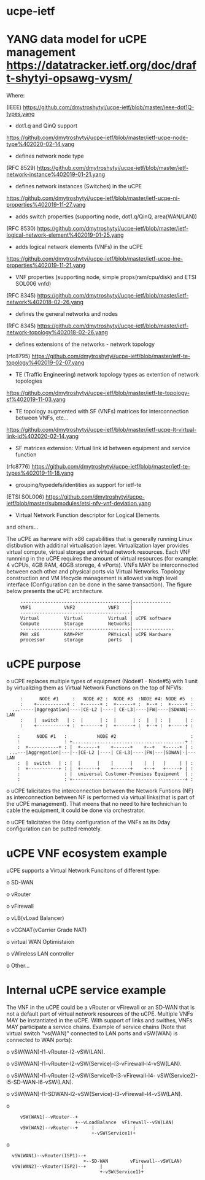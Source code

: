 # ucpe-ietf

# YANG data model for uCPE management https://datatracker.ietf.org/doc/draft-shytyi-opsawg-vysm/

Where:


(IEEE) https://github.com/dmytroshytyi/ucpe-ietf/blob/master/ieee-dot1Q-types.yang 
   - dot1.q and QinQ support

https://github.com/dmytroshytyi/ucpe-ietf/blob/master/ietf-ucpe-node-type%402020-02-14.yang 
   - defines network node type

(RFC 8529) https://github.com/dmytroshytyi/ucpe-ietf/blob/master/ietf-network-instance%402019-01-21.yang 
   - defines network instances (Switches) in the uCPE

https://github.com/dmytroshytyi/ucpe-ietf/blob/master/ietf-ucpe-ni-properties%402019-11-27.yang 
   - adds switch properties (supporting node, dot1.q/QinQ, area(WAN/LAN))

(RFC 8530) https://github.com/dmytroshytyi/ucpe-ietf/blob/master/ietf-logical-network-element%402019-01-25.yang 
   - adds logical network elements (VNFs) in the uCPE

https://github.com/dmytroshytyi/ucpe-ietf/blob/master/ietf-ucpe-lne-properties%402019-11-21.yang 
   - VNF properties (supporting node, simple props(ram/cpu/disk) and ETSI SOL006 vnfd)

(RFC 8345) https://github.com/dmytroshytyi/ucpe-ietf/blob/master/ietf-network%402018-02-26.yang 
   - defines the general networks and nodes

(RFC 8345) https://github.com/dmytroshytyi/ucpe-ietf/blob/master/ietf-network-topology%402018-02-26.yang 
   - defines extensions of the networks - network topology

(rfc8795) https://github.com/dmytroshytyi/ucpe-ietf/blob/master/ietf-te-topology%402019-02-07.yang 
   - TE (Traffic Engineering) network topology types as extention of network topologies

https://github.com/dmytroshytyi/ucpe-ietf/blob/master/ietf-te-topology-sf%402019-11-03.yang 
   - TE topology augmented with SF (VNFs) matrices for interconnection between VNFs, etc...

https://github.com/dmytroshytyi/ucpe-ietf/blob/master/ietf-ucpe-lt-virtual-link-id%402020-02-14.yang 
   - SF matrices extension: Virtual link id between equipment and service function 

(rfc8776) https://github.com/dmytroshytyi/ucpe-ietf/blob/master/ietf-te-types%402019-11-18.yang 
   - grouping/typedefs/identities as support for ietf-te
   
(ETSI SOL006) https://github.com/dmytroshytyi/ucpe-ietf/blob/master/submodules/etsi-nfv-vnf-deviation.yang
   - Virtual Network Function descriptor for Logical Elements.
   
and others...






   The uCPE as harware with x86
   capabilities that is generally running Linux distibution with
   additinal virtualisation layer.  Virtualization layer provides
   virtual compute, virtual storage and virtual network resources.  Each
   VNF runnning in the uCPE requires the amount of virtual resources
   (for example: 4 vCPUs, 4GB RAM, 40GB storege, 4 vPorts).  VNFs MAY be
   interconnected between each other and physical ports via Virtual
   Networks.  Topology construction and VM lifecycle management is
   allowed via high level interface (Configuration can be done in the
   same transaction).  The figure below presents the uCPE architecture.

         ----------------------------------------|--------------
         VNF1            VNF2            VNF3    |
         ----------------------------------------|
         Virtual         Virtual         Virtual | uCPE software
         Compute         Storage         Networks|
         ----------------------------------------|---------------
         PHY x86         RAM+PHY         PHYsical| uCPE Hardware
         processor       storage         ports   |



 # uCPE purpose

   o  uCPE replaces multiple types of equipment (Node#1 - Node#5) with 1
      unit by virtualizing them as Virtual Network Functions on the top
      of NFVIs:
```
     :      NODE #1     :   NODE #2 :  NODE #3  :NODE #4: NODE #5  :
     :    +-----------+ :  +------+ :  +------+ :  +--+ :  +-----+ :
  ...-----|Aggregation|----|CE-L2 |----| CE-L3|----|FW|----|SDWAN|---LAN
     :    |  switch   | :  |      | :  |      | :  |  | :  |     | :
     :    +-----------+ :  +------+ :  +------+ :  +--+ :  +-----+ :
```

```
    :      NODE #1   :           NODE #2                           :
    :                : +.........................................+ :
    :  +-----------+ : |  +------+    +------+    +--+   +-----+ | :
 ...---|Aggregation|---|--|CE-L2 |----| CE-L3|----|FW|---|SDWAN|-|---LAN
    :  |  switch   | : |  |      |    |      |    |  |   |     | | :
    :  +-----------+ : |  +------+    +------+    +--+   +-----+ | :
    :                : |  universal Customer-Premises Equipment  | :
    :                : +-----------------------------------------+ :
```
   o  uCPE falicitates the interconnection between the Network Funtions
      (NF) as interconnection between NF is performed via virtual
      links(that is part of the uCPE management).  That meens that no
      need to hire technichian to cable the equipment, it could be done
      via orchestrator.

   o  uCPE falicitates the 0day configuration of the VNFs as its 0day
      configuration can be putted remotely.


# uCPE VNF ecosystem example

   uCPE supports a Virtual Network Funcitons of different type:

   o  SD-WAN

   o  vRouter

   o  vFirewall

   o  vLB(vLoad Balancer)

   o  vCGNAT(vCarrier Grade NAT)

   o  virtual WAN Optimistaion

   o  vWireless LAN controller

   o  Other...
   
# Internal uCPE service example

   The VNF in the uCPE could be a vRouter or vFirewall or an SD-WAN that
   is not a default part of virtual network resources of the uCPE.
   Multiple VNFs MAY be instantiated in the uCPE.  With support of links
   and swithes, VNFs MAY participate a service chains.  Example of
   service chains (Note that virtual switch "vs(WAN)" connected to LAN
   ports and vSW(WAN) is connected to WAN ports):

   o  vSW(WAN)-l1-vRouter-l2-vSW(LAN).

   o  vSW(WAN)-l1-vRouter-l2-vSW(Service)-l3-vFirewall-l4-vSW(LAN).

   o  vSW(WAN)-l1-vRouter-l2-vSW(Service1)-l3-vFirewall-l4-
      vSW(Service2)-l5-SD-WAN-l6-vSW(LAN).

   o  vSW(WAN)-l1-SDWAN-l2-vSW(Service)-l3-vFirewall-l4-vSW(LAN).

   o

         vSW(WAN1)--vRouter--+
                             +--vLoadBalance  vFirewall--vSW(LAN)
         vSW(WAN2)--vRouter--+     |              |
                                   +-vSW(Service1)+

   o

      vSW(WAN1)--vRouter(ISP1)--+
                                +--SD-WAN        vFirewall--vSW(LAN)
      vSW(WAN2)--vRouter(ISP2)--+     |              |
                                      +-vSW(Service1)+
